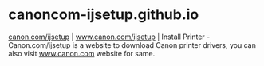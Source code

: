 # canoncom-ijsetup.github.io
[canon.com/ijsetup](https://canonsetup-canon.com/ijsetup/) | www.canon.com/ijsetup | Install Printer - Canon.com/ijsetup is a website to download Canon printer drivers, you can also visit www.canon.com website for same.
